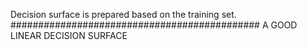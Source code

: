 Decision surface is prepared based on the training set.
#############################################
A GOOD LINEAR DECISION SURFACE
